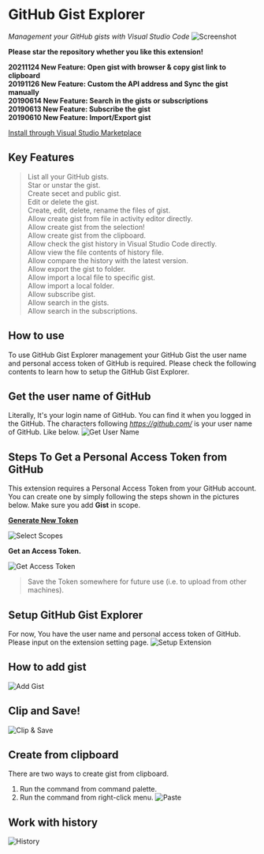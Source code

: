 # GitHub Gist Explorer

*Management your GitHub gists with Visual Studio Code*
![Screenshot](https://raw.githubusercontent.com/k9982874/github-gist-explorer/master/images/guide-1.png)

**Please star the repository whether you like this extension!**

**20211124 New Feature: Open gist with browser & copy gist link to clipboard**  
**20191126 New Feature: Custom the API address and Sync the gist manually**  
**20190614 New Feature: Search in the gists or subscriptions**  
**20190613 New Feature: Subscribe the gist**  
**20190610 New Feature: Import/Export gist**  

[Install through Visual Studio Marketplace](https://marketplace.visualstudio.com/items?itemName=k9982874.github-gist-explorer)

## Key Features
> List all your GitHub gists.  
> Star or unstar the gist.  
> Create secet and public gist.  
> Edit or delete the gist.  
> Create, edit, delete, rename the files of gist.  
> Allow create gist from file in activity editor directly.  
> Allow create gist from the selection!  
> Allow create gist from the clipboard.  
> Allow check the gist history in Visual Studio Code directly.  
> Allow view the file contents of history file.  
> Allow compare the history with the latest version.  
> Allow export the gist to folder.  
> Allow import a local file to specific gist.  
> Allow import a local folder.  
> Allow subscribe gist.  
> Allow search in the gists.  
> Allow search in the subscriptions.  

## How to use
To use GitHub Gist Explorer management your GitHub Gist the user name and personal access token of GitHub is required.
Please check the following contents to learn how to setup the GitHub Gist Explorer.

## Get the user name of GitHub
Literally, It's your login name of GitHub. You can find it when you logged in the GitHub. The characters following *https://github.com/* is your user name of GitHub. Like below.
![Get User Name](https://raw.githubusercontent.com/k9982874/github-gist-explorer/master/images/guide-2.png)

## Steps To Get a Personal Access Token from GitHub
This extension requires a Personal Access Token from your GitHub account. You can create one by simply following the steps shown in the pictures below. Make sure you add **Gist** in scope.

**[Generate New Token](https://github.com/settings/tokens/new?description=code-setting-sync&scopes=gist)**

![Select Scopes](https://raw.githubusercontent.com/k9982874/github-gist-explorer/master/images/guide-3.png)

**Get an Access Token.**

![Get Access Token](https://raw.githubusercontent.com/k9982874/github-gist-explorer/master/images/guide-4.png)

> Save the Token somewhere for future use (i.e. to upload from other machines).

## Setup GitHub Gist Explorer
For now, You have the user name and personal access token of GitHub. Please input on the extension setting page.
![Setup Extension](https://raw.githubusercontent.com/k9982874/github-gist-explorer/master/images/guide-5.png)

## How to add gist
![Add Gist](https://raw.githubusercontent.com/k9982874/github-gist-explorer/master/images/guide-add-gist.gif)

## Clip and Save!
![Clip & Save](https://raw.githubusercontent.com/k9982874/github-gist-explorer/master/images/guide-clip-and-save.gif)

## Create from clipboard
There are two ways to create gist from clipboard.
1. Run the command from command palette.
2. Run the command from right-click menu.
![Paste](https://raw.githubusercontent.com/k9982874/github-gist-explorer/master/images/guide-paste.gif)

## Work with history
![History](https://raw.githubusercontent.com/k9982874/github-gist-explorer/master/images/guide-history.gif)
